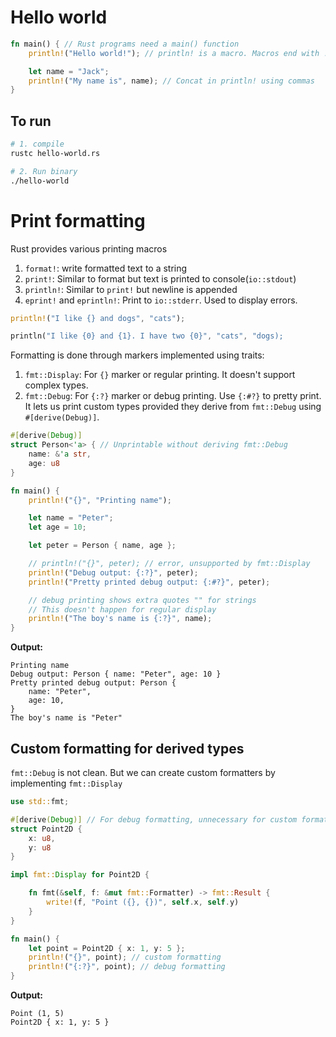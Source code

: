 # Hello world

```rs
fn main() { // Rust programs need a main() function
    println!("Hello world!"); // println! is a macro. Macros end with !

    let name = "Jack";
    println!("My name is", name); // Concat in println! using commas
}
```

## To run
```sh
# 1. compile
rustc hello-world.rs

# 2. Run binary
./hello-world
```

# Print formatting

Rust provides various printing macros
1. `format!`: write formatted text to a string
2. `print!`: Similar to format but text is printed to console(`io::stdout`)
3. `println!`: Similar to `print!` but newline is appended
4. `eprint!` and `eprintln!`: Print to `io::stderr`. Used to display errors.

```rs
println!("I like {} and dogs", "cats");

println("I like {0} and {1}. I have two {0}", "cats", "dogs);
```

Formatting is done through markers implemented using traits:
1. `fmt::Display`: For `{}` marker or regular printing. It doesn't support complex types.
2. `fmt::Debug`: For `{:?}` marker or debug printing. Use `{:#?}` to pretty print. It lets us print custom types provided they derive from `fmt::Debug` using `#[derive(Debug)]`.

```rs
#[derive(Debug)]
struct Person<'a> { // Unprintable without deriving fmt::Debug
    name: &'a str,
    age: u8
}

fn main() {
    println!("{}", "Printing name");

    let name = "Peter";
    let age = 10;

    let peter = Person { name, age };

    // println!("{}", peter); // error, unsupported by fmt::Display
    println!("Debug output: {:?}", peter);
    println!("Pretty printed debug output: {:#?}", peter);

    // debug printing shows extra quotes "" for strings
    // This doesn't happen for regular display
    println!("The boy's name is {:?}", name);
}
```

**Output:**

```
Printing name
Debug output: Person { name: "Peter", age: 10 }
Pretty printed debug output: Person {
    name: "Peter",
    age: 10,
}
The boy's name is "Peter"
```

## Custom formatting for derived types
`fmt::Debug` is not clean. But we can create custom formatters by implementing `fmt::Display`

```rs
use std::fmt;

#[derive(Debug)] // For debug formatting, unnecessary for custom formatting
struct Point2D {
    x: u8,
    y: u8
}

impl fmt::Display for Point2D {

    fn fmt(&self, f: &mut fmt::Formatter) -> fmt::Result {
        write!(f, "Point ({}, {})", self.x, self.y)
    }
}

fn main() {
    let point = Point2D { x: 1, y: 5 };
    println!("{}", point); // custom formatting
    println!("{:?}", point); // debug formatting
}
```

**Output:**
```
Point (1, 5)
Point2D { x: 1, y: 5 }
```
